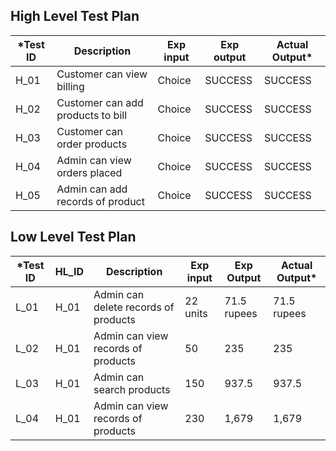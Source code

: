 ##  High Level Test Plan

|*Test ID|Description|Exp input|Exp output|Actual Output*|
|----|----|----|---|---|
|H_01| Customer can view billing|	Choice|SUCCESS|	SUCCESS
|H_02| Customer can add products to bill|	Choice|	SUCCESS|	SUCCESS
|H_03|  Customer can order products |	Choice|	SUCCESS|	SUCCESS
|H_04|	Admin can view orders placed|	Choice|	SUCCESS|	SUCCESS
|H_05|	Admin can add records of product|	Choice|SUCCESS|	SUCCESS
## Low Level Test Plan

|*Test ID|HL_ID|Description|Exp input|Exp Output|Actual Output*|
|---|---|---|---|---|---|
|L_01|	H_01|	Admin can delete records of products|	22 units|	71.5 rupees|	71.5 rupees
|L_02|	H_01|	Admin can view records of products|	50|	235|	235
|L_03|	H_01|	Admin can search products|	150|	937.5|	937.5
|L_04|	H_01|	Admin can view records of products|	230|	1,679	|1,679
